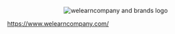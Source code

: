 <p align="center">
  <img src="https://www.welearncompany.com/wp-content/uploads/2022/05/welearn-brands-1024x538.png" alt="welearncompany and brands logo"/>
</p>

https://www.welearncompany.com/